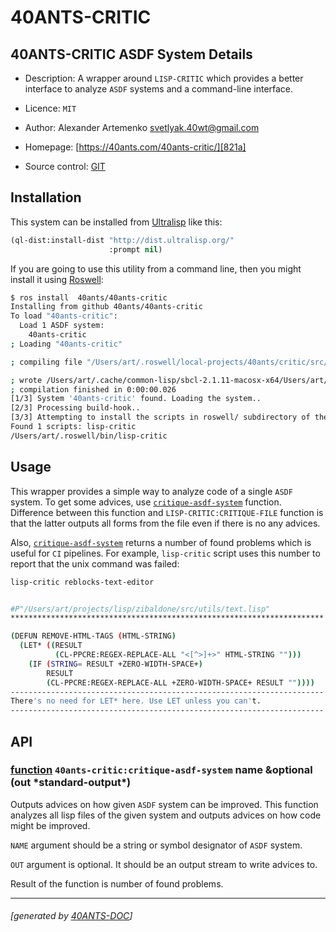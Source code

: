 <a id="x-2840ANTS-CRITIC-3A-40README-2040ANTS-DOC-2FLOCATIVES-3ASECTION-29"></a>

# 40ANTS-CRITIC

<a id="40-ants-critic-asdf-system-details"></a>

## 40ANTS-CRITIC ASDF System Details

* Description: A wrapper around `LISP-CRITIC` which provides a better interface to analyze `ASDF` systems and a command-line interface.

* Licence: `MIT`

* Author: Alexander Artemenko <svetlyak.40wt@gmail.com>

* Homepage: [https://40ants.com/40ants-critic/][821a]

* Source control: [GIT][4062]

<a id="x-2840ANTS-CRITIC-3A-3A-40INSTALLATION-2040ANTS-DOC-2FLOCATIVES-3ASECTION-29"></a>

## Installation

This system can be installed from [Ultralisp][2a0d] like this:

```lisp
(ql-dist:install-dist "http://dist.ultralisp.org/"
                      :prompt nil)
```
If you are going to use this utility from a command line, then you might install it
using [Roswell][795a]:

```bash
$ ros install  40ants/40ants-critic
Installing from github 40ants/40ants-critic
To load "40ants-critic":
  Load 1 ASDF system:
    40ants-critic
; Loading "40ants-critic"

; compiling file "/Users/art/.roswell/local-projects/40ants/critic/src/critic.lisp" (written 20 FEB 2022 12:54:52 PM):

; wrote /Users/art/.cache/common-lisp/sbcl-2.1.11-macosx-x64/Users/art/.roswell/local-projects/40ants/critic/src/critic-tmp5GEXGEG5.fasl
; compilation finished in 0:00:00.026
[1/3] System '40ants-critic' found. Loading the system..
[2/3] Processing build-hook..
[3/3] Attempting to install the scripts in roswell/ subdirectory of the system...
Found 1 scripts: lisp-critic
/Users/art/.roswell/bin/lisp-critic
```
<a id="x-2840ANTS-CRITIC-3A-3A-40USAGE-2040ANTS-DOC-2FLOCATIVES-3ASECTION-29"></a>

## Usage

This wrapper provides a simple way to analyze code of a single `ASDF` system.
To get some advices, use [`critique-asdf-system`][c8a0] function. Difference between
this function and `LISP-CRITIC:CRITIQUE-FILE` function is that the latter
outputs all forms from the file even if there is no any advices.

Also, [`critique-asdf-system`][c8a0] returns a number of found problems which is useful
for `CI` pipelines. For example, `lisp-critic` script uses this number to report
that the unix command was failed:

```bash
lisp-critic reblocks-text-editor


#P"/Users/art/projects/lisp/zibaldone/src/utils/text.lisp"
**********************************************************************

(DEFUN REMOVE-HTML-TAGS (HTML-STRING)
  (LET* ((RESULT
          (CL-PPCRE:REGEX-REPLACE-ALL "<[^>]+>" HTML-STRING "")))
    (IF (STRING= RESULT +ZERO-WIDTH-SPACE+)
        RESULT
        (CL-PPCRE:REGEX-REPLACE-ALL +ZERO-WIDTH-SPACE+ RESULT ""))))
----------------------------------------------------------------------
There's no need for LET* here. Use LET unless you can't.
----------------------------------------------------------------------
```
<a id="x-2840ANTS-CRITIC-3A-3A-40API-2040ANTS-DOC-2FLOCATIVES-3ASECTION-29"></a>

## API

<a id="x-2840ANTS-CRITIC-3ACRITIQUE-ASDF-SYSTEM-20FUNCTION-29"></a>

### [function](33b8) `40ants-critic:critique-asdf-system` name &optional (out \*standard-output\*)

Outputs advices on how given `ASDF` system can be improved.
This function analyzes all lisp files of the given system and
outputs advices on how code might be improved.

`NAME` argument should be a string or symbol designator of `ASDF` system.

`OUT` argument is optional. It should be an output stream to write
advices to.

Result of the function is number of found problems.


[821a]: https://40ants.com/40ants-critic/
[c8a0]: https://40ants.com/40ants-critic/#x-2840ANTS-CRITIC-3ACRITIQUE-ASDF-SYSTEM-20FUNCTION-29
[4062]: https://github.com/40ants/40ants-critic
[33b8]: https://github.com/40ants/40ants-critic/blob/f7ef62630e92d2707f9f719bd905fa645e3153ca/src/critic.lisp#L88
[795a]: https://github.com/roswell/roswell
[2a0d]: https://ultralisp.org

* * *
###### [generated by [40ANTS-DOC](https://40ants.com/doc/)]
